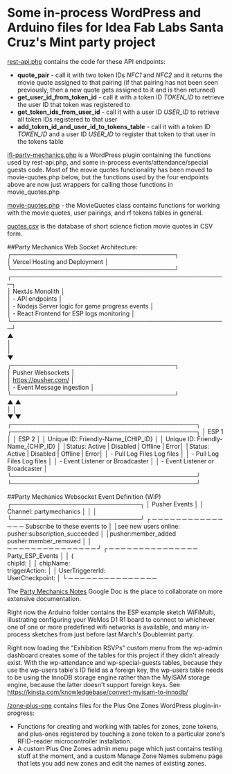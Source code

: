 # Some in-process WordPress and Arduino files for Idea Fab Labs Santa Cruz's Mint party project

[rest-api.php](https://github.com/ideafablabs/partymechanics/blob/master/rest-api.php) contains the code for these API
endpoints:
* **quote_pair** - call it with two token IDs *NFC1* and *NFC2* and it returns the movie quote assigned to that
pairing (if that pairing has not been seen previously, then a new quote gets assigned to it and is then returned)
* **get_user_id_from_token_id** - call it with a token ID *TOKEN_ID* to retrieve the user ID that token was registered to
* **get_token_ids_from_user_id** - call it with a user ID *USER_ID* to retrieve all token IDs registered to that user
* **add_token_id_and_user_id_to_tokens_table** - call it with a token ID *TOKEN_ID* and a user ID *USER_ID* to register
that token to that user in the tokens table

[ifl-party-mechanics.php](https://github.com/ideafablabs/partymechanics/blob/master/ifl-party-mechanics.php) is a
WordPress plugin containing the functions used by rest-api.php, and some in-process events/attendance/special guests 
code. Most of the movie quotes functionality has been moved to movie-quotes.php below, but the functions used by the 
four endpoints above are now just wrappers for calling those functions in movie_quotes.php

[movie-quotes.php](https://github.com/ideafablabs/partymechanics/blob/master/movie-quotes.php) - the MovieQuotes class
contains functions for working with the movie quotes, user pairings, and rf tokens tables in general.

[quotes.csv](https://github.com/ideafablabs/partymechanics/blob/master/quotes.csv) is the database of short science
fiction movie quotes in CSV form.

##Party Mechanics Web Socket Architecture:
                        ┌──────────────────────────────────────┐                           
                        │    Vercel Hosting and Deployment     │                           
                        └──────────────────────────────────────┘                           
                  ┌──────────────────────────────────────────────────┐                     
                  │                 NextJs Monolith                  │                     
                  │                 - API endpoints                  │                     
                  │  - Nodejs Server logic for game progress events  │                     
                  │     - React Frontend for ESP logs monitoring     │                     
                  └──────────────────────────────────────────────────┘                     
                                           ▲                                               
                                           │                                               
                                           │                                               
                                           ▼                                               
                        ┌──────────────────────────────────────┐                           
                        │          Pusher Websockets           │                           
                        │         https://pusher.com/          │                           
                        │      - Event Message ingestion       │                           
                        └──────────────────────────────────────┘                           
                                ▲                      ▲                                   
                                │                      │                                   
                                ▼                      ▼                                   
┌───────────────────────────────────────────┐ ┌───────────────────────────────────────────┐
│                   ESP 1                   │ │                   ESP 2                   │
│    Unique ID: Friendly-Name_{CHIP_ID}     │ │    Unique ID: Friendly-Name_{CHIP_ID}     │
│Status: Active | Disabled | Offline | Error│ │Status: Active | Disabled | Offline | Error│
│        - Pull Log Files Log files         │ │        - Pull Log Files Log files         │
│      - Event Listener or Broadcaster      │ │      - Event Listener or Broadcaster      │
└───────────────────────────────────────────┘ └───────────────────────────────────────────┘

##Party Mechanics Websocket Event Definition (WIP) 
┌──────────────────────────────┐
│        Pusher Events         │
│   Channel: partymechanics    │
│                              │
└──────────────────────────────┘
┌ ─ ─ ─ ─ ─ ─ ─ ─ ─ ─ ─ ─ ─ ─ ─ 
 Subscribe to these events to  │
│see new users online:          
 pusher:subscription_succeeded │
│pusher:member_added            
 pusher:member_removed         │
│                               
 ─ ─ ─ ─ ─ ─ ─ ─ ─ ─ ─ ─ ─ ─ ─ ┘
┌ ─ ─ ─ ─ ─ ─ ─ ─ ─ ─ ─ ─ ─ ─ ─ 
        Party_ESP_Events       │
│              {                
            chipId:            │
│          chipName:            
         triggerAction:        │
│       UserTriggererId:        
        UserCheckpoint:        │
└ ─ ─ ─ ─ ─ ─ ─ ─ ─ ─ ─ ─ ─ ─ ─ 


The [Party Mechanics Notes](https://docs.google.com/document/d/1-3XrTe-Q02qRC4WK6LZkSj_1pk22UXLcHj5TGS_8biM/edit)
Google Doc is the place to collaborate on more extensive documentation.

Right now the Arduino folder contains the ESP example sketch WiFiMulti, illustrating configuring your WeMos D1 R1
board to connect to whichever one of one or more predefined wifi networks is available, and many in-process
sketches from just before last March's Doublemint party.

Right now loading the "Exhibition RSVPs" custom menu from the wp-admin dashboard creates some of
the tables for this project if they didn't already exist. With the wp-attendance and
wp-special-guests tables, because they use the wp-users table's ID field as a foreign key,
the wp-users table needs to be using the InnoDB storage engine rather than the MyISAM storage
engine, because the latter doesn't support foreign keys. See
https://kinsta.com/knowledgebase/convert-myisam-to-innodb/

[/zone-plus-one](https://github.com/ideafablabs/partymechanics/tree/master/zone-plus-one) contains files for the Plus
One Zones WordPress plugin-in-progress: 
* Functions for creating and working with tables for zones, zone tokens, and plus-ones registered by touching a zone token to a particular zone's RFID-reader microcontroller installation. 
* A custom Plus One Zones admin menu page which just contains testing stuff at the moment, and a custom Manage Zone Names submenu page that lets you add new zones and edit the names of existing zones.
